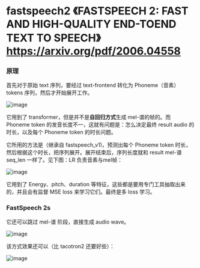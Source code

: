 # fastspeech2 《FASTSPEECH 2: FAST AND HIGH-QUALITY END-TOEND TEXT TO SPEECH》 https://arxiv.org/pdf/2006.04558

### 原理
首先对于原始 text 序列，要经过 text-frontend 转化为 Phoneme（音素） tokens 序列，然后才开始展开工作。

![image](https://github.com/user-attachments/assets/6c56557b-b6fb-4d84-9c3b-8942013b4ca5)

它用到了 transformer，但是并不是**自回归方式**生成 mel-谱的帧的。而 Phoneme token 的发音长度不一，这就有问题是：怎么决定最终 result audio 的时长，以及每个 Phoneme token 的时长问题。

它所用的方法是（继承自 fastspeech_v1)，预测出每个 Phoneme token 时长，然后根据这个时长，把序列展开。展开结束后，序列长度就和 result mel-谱 seq_len 一样了。见下图：LR 负责音素与mel帧：

![image](https://github.com/user-attachments/assets/018b02f7-22ea-43e2-a71b-4ed122ad9591)

它用到了 Energy、pitch、duration 等特征，这些都是要用专门工具抽取出来的，并且会有监督 MSE loss 来学习它们。最终是多 loss 学习。

### FastSpeech 2s

它还可以跳过 mel-谱 阶段，直接生成 audio wave。

![image](https://github.com/user-attachments/assets/2b522d53-2b30-4f77-a6de-817cf8783f6f)

该方式效果还可以（比 tacotron2 还要好些）：

![image](https://github.com/user-attachments/assets/8fe7a18c-f84a-48ba-abf5-804efbe6ca27)
